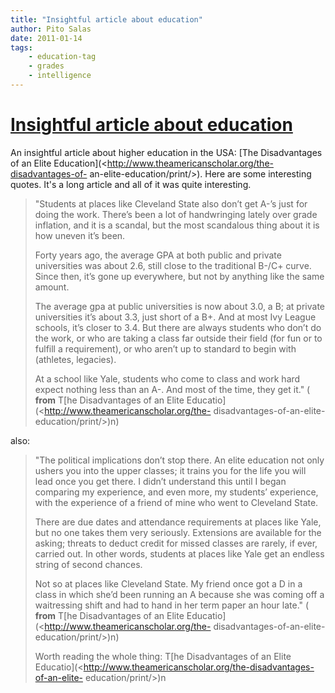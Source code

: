 ```yaml
---
title: "Insightful article about education"
author: Pito Salas
date: 2011-01-14
tags:
    - education-tag
    - grades
    - intelligence
---
```

# [Insightful article about education](None)




An insightful article about higher education in the USA: [The Disadvantages of
an Elite Education](<http://www.theamericanscholar.org/the-disadvantages-of-
an-elite-education/print/>). Here are some interesting quotes. It's a long
article and all of it was quite interesting.

> "Students at places like Cleveland State also don’t get A-’s just for doing
> the work. There’s been a lot of handwringing lately over grade inflation,
> and it is a scandal, but the most scandalous thing about it is how uneven
> it’s been.
>
> Forty years ago, the average GPA at both public and private universities was
> about 2.6, still close to the traditional B-/C+ curve. Since then, it’s gone
> up everywhere, but not by anything like the same amount.
>
> The average gpa at public universities is now about 3.0, a B; at private
> universities it’s about 3.3, just short of a B+. And at most Ivy League
> schools, it’s closer to 3.4. But there are always students who don’t do the
> work, or who are taking a class far outside their field (for fun or to
> fulfill a requirement), or who aren’t up to standard to begin with
> (athletes, legacies).
>
> At a school like Yale, students who come to class and work hard expect
> nothing less than an A-. And most of the time, they get it." ( **from** T[he
> Disadvantages of an Elite Educatio](<http://www.theamericanscholar.org/the-
> disadvantages-of-an-elite-education/print/>)n)

also:

> "The political implications don’t stop there. An elite education not only
> ushers you into the upper classes; it trains you for the life you will lead
> once you get there. I didn’t understand this until I began comparing my
> experience, and even more, my students’ experience, with the experience of a
> friend of mine who went to Cleveland State.
>
> There are due dates and attendance requirements at places like Yale, but no
> one takes them very seriously. Extensions are available for the asking;
> threats to deduct credit for missed classes are rarely, if ever, carried
> out. In other words, students at places like Yale get an endless string of
> second chances.
>
> Not so at places like Cleveland State. My friend once got a D in a class in
> which she’d been running an A because she was coming off a waitressing shift
> and had to hand in her term paper an hour late." ( **from** T[he
> Disadvantages of an Elite Educatio](<http://www.theamericanscholar.org/the-
> disadvantages-of-an-elite-education/print/>)n)
>
> Worth reading the whole thing: T[he Disadvantages of an Elite
> Educatio](<http://www.theamericanscholar.org/the-disadvantages-of-an-elite-
> education/print/>)n


